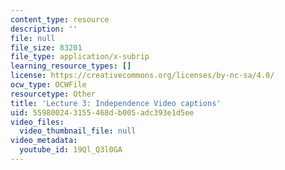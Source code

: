 ```yaml
---
content_type: resource
description: ''
file: null
file_size: 83201
file_type: application/x-subrip
learning_resource_types: []
license: https://creativecommons.org/licenses/by-nc-sa/4.0/
ocw_type: OCWFile
resourcetype: Other
title: 'Lecture 3: Independence Video captions'
uid: 55980024-3155-468d-b005-adc393e1d5ee
video_files:
  video_thumbnail_file: null
video_metadata:
  youtube_id: 19Ql_Q3l0GA
---
```

